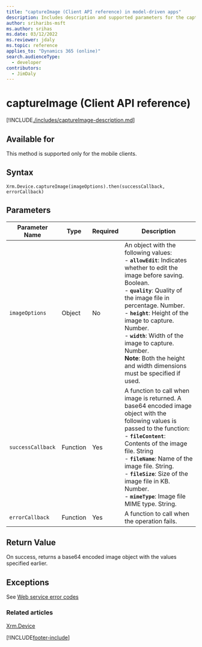 ```yaml
---
title: "captureImage (Client API reference) in model-driven apps"
description: Includes description and supported parameters for the captureImage method.
author: sriharibs-msft
ms.author: srihas
ms.date: 03/12/2022
ms.reviewer: jdaly
ms.topic: reference
applies_to: "Dynamics 365 (online)"
search.audienceType:
  - developer
contributors:
  - JimDaly
---
```


# captureImage (Client API reference)

[!INCLUDE[./includes/captureImage-description.md](./includes/captureImage-description.md)]

## Available for

This method is supported only for the mobile clients.

## Syntax

`Xrm.Device.captureImage(imageOptions).then(successCallback, errorCallback)`

## Parameters

| Parameter Name  | Type     | Required | Description|
| --------------- | -------- | -------- | -----------|
| `imageOptions` | Object| No | An object with the following values:<br/>- **`allowEdit`**: Indicates whether to edit the image before saving. Boolean.<br/>- **`quality`**: Quality of the image file in percentage. Number.<br/>- **`height`**: Height of the image to capture. Number.<br/>- **`width`**: Width of the image to capture. Number.<br/>**Note**: Both the height and width dimensions must be specified if used. |
| `successCallback` | Function | Yes | A function to call when image is returned. A base64 encoded image object with the following values is passed to the function:<br/>- **`fileContent`**: Contents of the image file. String <br/>- **`fileName`**: Name of the image file. String.<br/>- **`fileSize`**: Size of the image file in KB. Number.<br/>- **`mimeType`**: Image file MIME type. String.|
| `errorCallback`   | Function | Yes      | A function to call when the operation fails.|

## Return Value

On success, returns a base64 encoded image object with the values specified earlier.

## Exceptions

See [Web service error codes](../../../../data-platform/reference/web-service-error-codes.md)

### Related articles

[Xrm.Device](../xrm-device.md)

[!INCLUDE[footer-include](../../../../../includes/footer-banner.md)]
